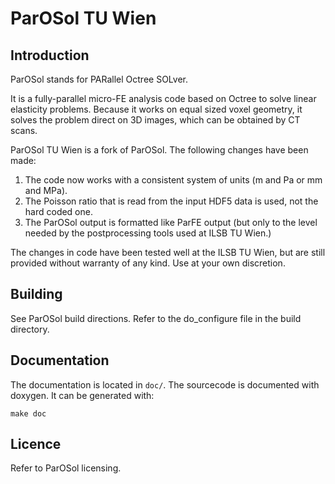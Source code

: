 # ParOSol TU Wien

## Introduction ##

ParOSol stands for PARallel Octree SOLver.

It is a fully-parallel micro-FE analysis code based on Octree to solve
linear elasticity problems. Because it works on equal sized voxel geometry,
it solves the problem direct on 3D images, which can be obtained by CT scans.

ParOSol TU Wien is a fork of ParOSol. The following changes have been made:

1. The code now works with a consistent system of units (m and Pa or mm and MPa).
2. The Poisson ratio that is read from the input HDF5 data is used, not the hard coded one.
3. The ParOSol output is formatted like ParFE output (but only to the level needed by the postprocessing
tools used at ILSB TU Wien.)

The changes in code have been tested well at the ILSB TU Wien, but are still provided without warranty
of any kind. Use at your own discretion.

## Building ##

See ParOSol build directions. Refer to the do_configure file in the build directory.

## Documentation ##

The documentation is located in `doc/`. The sourcecode is documented with doxygen. It can be generated with:

    make doc


## Licence ##

Refer to ParOSol licensing.
